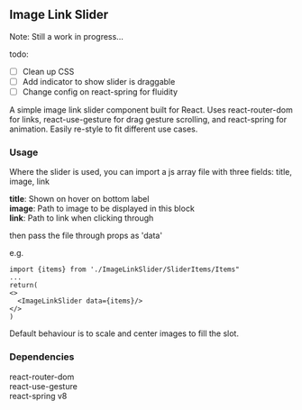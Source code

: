 ## Image Link Slider

Note: Still a work in progress...

todo:
- [ ] Clean up CSS
- [ ] Add indicator to show slider is draggable
- [ ] Change config on react-spring for fluidity

A simple image link slider component built for React. Uses react-router-dom for links, react-use-gesture for drag gesture scrolling, and react-spring for animation. Easily re-style to fit different use cases.

### Usage
Where the slider is used, you can import a js array file with three fields: title, image, link

**title**: Shown on hover on bottom label\
**image**: Path to image to be displayed in this block\
**link**: Path to link when clicking through

then pass the file through props as 'data'

e.g.

```
import {items} from './ImageLinkSlider/SliderItems/Items"
...
return(
<>
  <ImageLinkSlider data={items}/>
</>
)
```

Default behaviour is to scale and center images to fill the slot.

### Dependencies
react-router-dom\
react-use-gesture\
react-spring v8